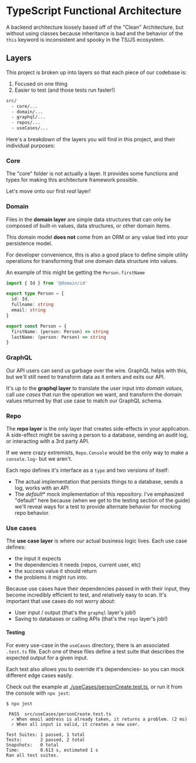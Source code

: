 # TypeScript Functional Architecture


A backend architecture loosely based off of the "Clean" Architecture, but without using classes because inheritance is bad and the behavior of the `this` keyword is inconsistent and spooky in the TS/JS ecosystem.

## Layers

This project is broken up into layers so that each piece of our codebase is:
1. Focused on one thing
1. Easier to test (and those tests run faster!)


```bash
src/
  - core/...
  - domain/...
  - graphql/...
  - repos/...
  - useCases/...
```

Here's a breakdown of the layers you will find in this project, and their individual purposes:

### Core

The "core" folder is not actually a layer. It provides some functions and types for making this architecture framework possible.

Let's move onto our first _real_ layer!

### Domain

Files in the __domain layer__ are simple data structures that can only be composed of built-in values, data structures, or other domain items.

This domain model __does not__ come from an ORM or any value tied into your persistence model.

For developer convenience, this is also a good place to define simple utility operations for transforming that one domain data structure into values.

An example of this might be getting the `Person.firstName`

```ts
import { Id } from '@domain/id'

export type Person = {
  id: Id,
  fullname: string
  email: string
}

export const Person = {
  firstName: (person: Person) => string
  lastName: (person: Person) => string
}
```

### GraphQL

Our API users can send us garbage over the wire. GraphQL helps with this, but we'll still need to transform data as it enters and exits our API.

It's up to the __graphql layer__ to translate the user input into _domain values_, call _use cases_ that run the operation we want, and transform the domain values returned by that use case to match our GraphQL schema.

### Repo

The __repo layer__ is the only layer that creates side-effects in your application. A side-effect might be saving a person to a database, sending an audit log, or interacting with a 3rd party API.

If we were crazy extremists, `Repo.Console` would be the only way to make a `console.log`- but we aren't.

Each repo defines it's interface as a `type` and two versions of itself:
- The actual implementation that persists things to a database, sends a log, works with an API
- The _default_* mock implementation of this repository. I've emphasized "default" here because (when we get to the testing section of the guide) we'll reveal ways for a test to provide alternate behavior for mocking repo behavior.

### Use cases

The __use case layer__ is where our actual business logic lives. Each use case defines:

- the input it expects
- the dependencies it needs (repos, current user, etc)
- the success value it should return
- the problems it might run into.

Because use cases have their dependencies passed in with their input, they become incredibly efficient to test, and relatively easy to scan. It's important that use cases do not worry about:

- User input / output (that's the `graphql` layer's job!)
- Saving to databases or calling APIs (that's the `repo` layer's job!)

#### __Testing__

For every use-case in the `useCases` directory, there is an associated `.test.ts` file. Each one of these files define a test suite that describes the expected output for a given input.

Each test also allows you to override it's dependencies- so you can mock different edge cases easily.

Check out the example at [./useCases/personCreate.test.ts](./useCases/personCreate.test.ts), or run it from the console with `npx jest`:

```
$ npx jest

 PASS  src/useCases/personCreate.test.ts
  ✓ When email address is already taken, it returns a problem. (2 ms)
  ✓ When all input is valid, it creates a new user.

Test Suites: 1 passed, 1 total
Tests:       2 passed, 2 total
Snapshots:   0 total
Time:        0.613 s, estimated 1 s
Ran all test suites.
```